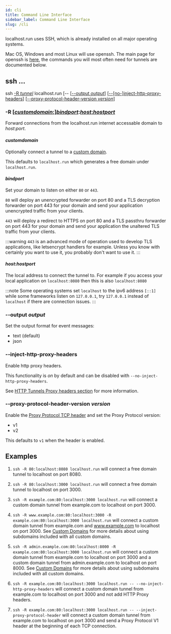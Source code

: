```yaml
---
id: cli
title: Command Line Interface
sidebar_label: Command Line Interface
slug: /cli
---
```



localhost.run uses SSH, which is already installed on all major operating systems.

Mac OS, Windows and most Linux will use openssh. The main page for openssh is [here](https://man.openbsd.org/ssh), the commands you will most often need for tunnels are documented below.

## ssh ...

ssh [-R _tunnel_](#-r-customdomainbindporthosthostport) localhost.run [-- [[--output _output_](#--output-output)] [[--[no-]inject-http-proxy-headers](#--inject-http-proxy-headers)] [[--proxy-protocol-header-version _version_](#--proxy-protocol-header-version-version)]

### -R [[_customdomain_:]](#customdomain)[_bindport_](#bindport):[_host_:_hostport_](#hosthostport)

Forward connections from the localhost.run internet accessable domain to _host_:_port_.

#### _customdomain_

Optionally connect a tunnel to a [custom domain](custom-domains.md).

This defaults to `localhost.run` which generates a free domain under `localhost.run`.

#### _bindport_

Set your domain to listen on either `80` or `443`.

`80` will deploy an unencrypted forwarder on port 80 and a TLS decryption forwarder on port 443 for your domain and send your application unencrypted traffic from your clients.

`443` will deploy a redirect to HTTPS on port 80 and a TLS passthru forwarder on port 443 for your domain and send your application the unaltered TLS traffic from your clients.

:::warning
`443` is an advanced mode of operation used to develop TLS applications, like letsencrypt handlers for example. Unless you know with certainly you want to use it, you probably don't want to use it.
:::

#### _host_:_hostport_

The local address to connect the tunnel to. For example if you access your local application on `localhost:8080` then this is also `localhost:8080`

:::note
Some operating systems set `localhost` to the ipv6 address `[::1]` while some frameworks listen on `127.0.0.1`, try `127.0.0.1` instead of `localhost` if there are connection issues.
:::

### --output _output_

Set the output format for event messages:

* text (default)
* json

### --inject-http-proxy-headers

Enable http proxy headers.

This functionality is *on* by default and can be disabled with `--no-inject-http-proxy-headers`.

See [HTTP Tunnels Proxy headers section](http-tunnels#proxy_headers) for more information.

### --proxy-protocol-header-version _version_

Enable the [Proxy Protocol TCP header](https://www.haproxy.org/download/1.8/doc/proxy-protocol.txt) and set the Proxy Protocol version:

* v1
* v2

This defaults to `v1` when the header is enabled.


## Examples

1. `ssh -R 80:localhost:8080 localhost.run` will connect a free domain tunnel to localhost on port 8080.

1. `ssh -R 80:localhost:3000 localhost.run` will connect a free domain tunnel to localhost on port 3000.

1. `ssh -R example.com:80:localhost:3000 localhost.run` will connect a custom domain tunnel from example.com to localhost on port 3000.

1. `ssh -R www.example.com:80:localhost:3000 -R example.com:80:localhost:3000 localhost.run` will connect a custom domain tunnel from example.com and www.example.com to localhost on port 3000. See [Custom Domains](custom-domains.md) for more details about using subdomains included with all custom domains.

1. `ssh -R admin.example.com:80:localhost:8000 -R example.com:80:localhost:3000 localhost.run` will connect a custom domain tunnel from example.com to localhost on port 3000 and a custom domain tunnel from admin.example.com to localhost on port 8000. See [Custom Domains](custom-domains.md) for more details about using subdomains included with all custom domains.

1. `ssh -R example.com:80:localhost:3000 localhost.run -- --no-inject-http-proxy-headers` will connect a custom domain tunnel from example.com to localhost on port 3000 and not add HTTP Proxy headers.

1. `ssh -R example.com:80:localhost:3000 localhost.run -- --inject-proxy-protocol-header` will connect a custom domain tunnel from example.com to localhost on port 3000 and send a Proxy Protocol V1 header at the beginning of each TCP connection.

